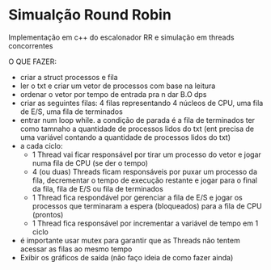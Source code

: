 # Simualção Round Robin
Implementação em c++ do escalonador RR e simulação em threads concorrentes


O QUE FAZER:

- criar a struct processos e fila
- ler o txt e criar um vetor de processos com base na leitura
- ordenar o vetor por tempo de entrada pra n dar B.O dps
- criar as seguintes filas: 4 filas representando 4 núcleos de CPU, uma fila de E/S, uma fila de terminados
- entrar num loop while. a condição de parada é a fila de terminados ter como tamnaho a quantidade de processos lidos do txt (ent precisa de uma variável contando a quantidade de processos lidos do txt)
- a cada ciclo:
    - 1 Thread vai ficar responsável por tirar um processo do vetor e jogar numa fila de CPU (se der o tempo)
    - 4 (ou duas) Threads ficam responsáveis por puxar um processo da fila, decrementar o tempo de execução restante e jogar para o final da fila, fila de E/S ou fila de terminados
    - 1 Thread fica respondável por gerenciar a fila de E/S e jogar os processos que terminaram a espera (bloqueados) para a fila de CPU (prontos)
    - 1 Thread fica responsável por incrementar a variável de tempo em 1 ciclo
- é importante usar mutex para garantir que as Threads não tentem acessar as filas ao mesmo tempo
- Exibir os gráficos de saída (não faço ideia de como fazer ainda)

